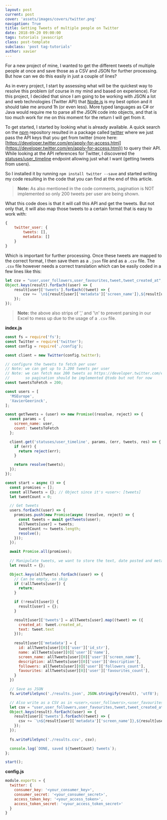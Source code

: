 ```yaml
---
layout: post
current: post
cover: 'assets/images/covers/twitter.png'
navigation: True
title: Getting Tweets of multiple people on Twitter
date: 2018-09-20 09:00:00
tags: tutorials javascript
class: post-template
subclass: 'post tag-tutorials'
author: xavier
---
```


For a new project of mine, I wanted to get the different tweets of multiple people at once and save those as a CSV and JSON for further processing. But how can we do this easily in just a couple of lines?

As in every project, I start by assessing what will be the quickest way to resolve this problem (of course in my mind and based on experience). For this project, I decided that since I am going to be working with JSON a lot and web technologies (Twitter API) that [Node.js](https://nodejs.org/en/) is my best option and it should take me around 1h (or even less). More typed languages as C# or Java would require me to parse all the JSON code into objects, and that is too much work for me on this moment for the return I will get from it.

To get started, I started by looking what is already available. A quick search on the [npm](https://www.npmjs.com/) repository resulted in a package called [twitter](https://www.npmjs.com/package/twitter) where we just pass the API keys that you get from twitter (more here: [https://developer.twitter.com/en/apply-for-access.html](https://developer.twitter.com/en/apply-for-access.html)) to query their API. While looking at the API references for Twitter, I discovered the [statuses/user_timeline](https://developer.twitter.com/en/docs/tweets/timelines/api-reference/get-statuses-user_timeline.html) endpoint allowing just what I want (getting tweets from users).

So I installed it by running `npm install twitter --save` and started writing my code resulting in the code that you can find at the end of this article.

> **Note:** As also mentioned in the code comments, pagination is NOT implemented so only 200 tweets per user are being shown.

What this code does is that it will call this API and get the tweets. But not only that, it will also map those tweets to a certain format that is easy to work with:

```javascript
{
    twitter_user: {
        tweets: [],
        metadata: []
    }
}
```

Which is important for further processing. Once these tweets are mapped to the correct format, I then save them as a `.json` file and as a `.csv` file. The `.csv` file however needs a correct translation which can be easily coded in a few lines like this:

```javascript
let csv = "user,user_followers,user_favourites,tweet,tweet_created_at";
Object.keys(result).forEach((user) => {
    result[user]['tweets'].forEach((tweet) => {
        csv += `\n${result[user]['metadata']['screen_name']},${result[user]['metadata']['followers']},${result[user]['metadata']['favourites']},${tweet['text'].replace(/,/g, '').replace(/\n/g, '')},${tweet['created_at']}`;
    });
});
```

> **Note:** the above also strips of ',' and '\n' to prevent parsing in our Excel to mess up due to the usage of a `.csv` file.

**index.js**

```javascript
const fs = require('fs');
const Twitter = require('twitter');
const config = require('./config');

const client = new Twitter(config.twitter);

// configure the tweets to fetch per user
// Note: we can get up to 3.200 tweets per user
// Note: we can fetch max 200 tweets as https://developer.twitter.com/en/docs/tweets/timelines/api-reference/get-statuses-user_timeline.html notes
//       so pagination should be implemented @todo but not for now
const tweetsToFetch = 200;

const users = [ 
  'MSEurope',
  'XavierGeerinck',
];

const getTweets = (user) => new Promise((resolve, reject) => {
  const params = { 
    screen_name: user,
    count: tweetsToFetch
  };

  client.get('statuses/user_timeline', params, (err, tweets, res) => {
    if (err) {
      return reject(err);
    }

    return resolve(tweets);
  });
});

const start = async () => {
  const promises = [];
  const allTweets = {}; // Object since it's <user>: [tweets]
  let tweetCount = 0;

  // Get tweets
  users.forEach((user) => {
    promises.push(new Promise(async (resolve, reject) => {
      const tweets = await getTweets(user);
      allTweets[user] = tweets;
      tweetCount += tweets.length;
      resolve();
    }));
  });

  await Promise.all(promises);
  
  // Manipulate tweets, we want to store the text, date posted and metadata about the user
  let result = {};

  Object.keys(allTweets).forEach((user) => {
    // Can be empty, so skip
    if (!allTweets[user]) {
      return;
    }

    if (!result[user]) {
      result[user] = {};
    }

    result[user]['tweets'] = allTweets[user].map((tweet) => ({
      created_at: tweet.created_at,
      text: tweet.text
    }));
    
    result[user]['metadata'] = {
      id: allTweets[user][0]['user']['id_str'],
      name: allTweets[user][0]['user']['name'],
      screen_name: allTweets[user][0]['user']['screen_name'],
      description: allTweets[user][0]['user']['description'],
      followers: allTweets[user][0]['user']['followers_count'],
      favourites: allTweets[user][0]['user']['favourites_count'],
    }
  })

  // Save as JSON
  fs.writeFileSync('./results.json', JSON.stringify(result), 'utf8');

  // Also write as a CSV as in <user>,<user_followers>,<user_favourites>,<tweet>,<tweet_created_at>
  let csv = "user,user_followers,user_favourites,tweet,tweet_created_at";
  Object.keys(result).forEach((user) => {
    result[user]['tweets'].forEach((tweet) => {
      csv += `\n${result[user]['metadata']['screen_name']},${result[user]['metadata']['followers']},${result[user]['metadata']['favourites']},${tweet['text'].replace(/,/g, '').replace(/\n/g, '')},${tweet['created_at']}`;
    });
  });
  
  fs.writeFileSync('./results.csv', csv);

  console.log(`DONE, saved ${tweetCount} tweets`);
};

start();
```

**config.js**

```javascript
module.exports = {
  twitter: {
    consumer_key: '<your_consumer_key>',
    consumer_secret: '<your_consumer_secret>',
    access_token_key: '<your_access_token>',
    access_token_secret: '<your_access_token_secret>'
  }
}
```